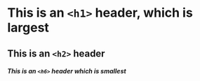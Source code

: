 # This is an `<h1>` header, which is largest
## This is an `<h2>` header
##### This is an `<h6>` header which is smallest

